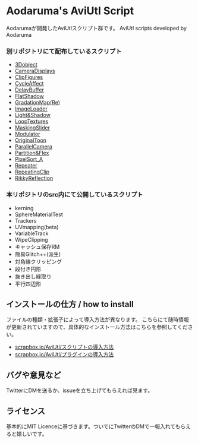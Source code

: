 # Aodaruma's AviUtl Script
Aodarumaが開発したAviUtlスクリプト群です。
AviUtl scripts developed by Aodaruma

### 別リポジトリにて配布しているスクリプト

- [3Dobject](https://github.com/Aodaruma/3Dobject)
- [CameraDisplays](https://github.com/Aodaruma/CameraDisplays)
- [ClipFigures](https://github.com/Aodaruma/ClipFigures)
- [CycleAffect](https://github.com/Aodaruma/CycleAffect)
- [DelayBuffer](https://github.com/Aodaruma/DelayBuffer)
- [FlatShadow](https://github.com/Aodaruma/FlatShadow)
- [GradationMap(Re)](https://github.com/Aodaruma/GradationMap-Re)
- [ImageLoader](https://github.com/Aodaruma/ImageLoader)
- [Light&Shadow](https://github.com/Aodaruma/LightAndShadow)
- [LoopTextures](https://github.com/Aodaruma/LoopTextures)
- [MaskingSlider](https://github.com/Aodaruma/MaskingSlider)
- [Modulator](https://github.com/Aodaruma/Modulator)
- [OriginalToon](https://github.com/Aodaruma/OriginalToon)
- [ParallelCamera](https://github.com/Aodaruma/ParallelCamera)
- [Partition&Flex](https://github.com/Aodaruma/PartitionAndFlex)
- [PixelSort_A](https://github.com/Aodaruma/PixelSort_A)
- [Repeater](https://github.com/Aodaruma/Repeater)
- [RepeatingClip](https://github.com/Aodaruma/RepeatingClip)
- [RikkyReflection](https://github.com/Aodaruma/RikkyReflection)

### 本リポジトリのsrc内にて公開しているスクリプト
- kerning
- SphereMaterialTest
- Trackers
- UVmapping(beta)
- VariableTrack
- WipeClipping
- キャッシュ保存RM
- 簡易Glitch++(派生)
- 対角線クリッピング
- 段付き円形
- 抜き出し縁取り
- 平行四辺形

## インストールの仕方 / how to install

ファイルの種類・拡張子によって導入方法が異なります。
こちらにて随時情報が更新されていますので、具体的なインストール方法はこちらを参照してください。

- [scrapbox.io/AviUtl/スクリプトの導入方法](https://scrapbox.io/aviutl/スクリプトの導入方法)
- [scrapbox.io/AviUtl/プラグインの導入方法](https://scrapbox.io/aviutl/プラグインの導入方法)


## バグや意見など

TwitterにDMを送るか、issueを立ち上げてもらえれば見ます。

## ライセンス

基本的にMIT Licenceに基づきます。ついでにTwitterのDMで一報入れてもらえると嬉しいです。
